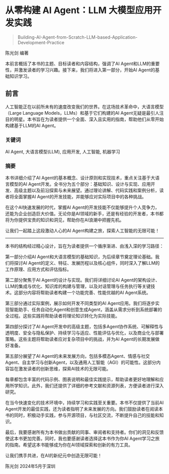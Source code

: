 # 从零构建 AI Agent：LLM 大模型应用开发实践

> Building-AI-Agent-from-Scratch-LLM-based-Application-Development-Practice

陈光剑 编著



本前言概括了本书的主题、目标读者和内容结构，强调了AI Agent和LLM的重要性，并激发读者的学习兴趣。接下来，我们将进入第一部分，开始AI Agent的基础知识学习。


## 前言

人工智能正在以前所未有的速度改变我们的世界。在这场技术革命中，大语言模型（Large Language Models，LLMs）和基于它们构建的AI Agent无疑是最引人注目的明星。本书旨在为读者提供一个全面、深入且实用的指南，帮助他们从零开始构建基于LLM的AI Agent。

### 关键词
AI Agent, 大语言模型(LLM), 应用开发, 人工智能, 机器学习

### 摘要
本书详细介绍了AI Agent的基本概念、设计原则和实现技术，重点关注基于大语言模型的AI Agent开发。全书分为五个部分：基础知识、设计与实现、应用开发、高级主题以及前沿探索与未来展望。通过理论讲解、代码实践和案例分析，读者将全面掌握AI Agent的开发技能，并能够应对实际项目中的各种挑战。

在这个AI快速发展的时代，掌握AI Agent的开发技能不仅能够提升个人竞争力，还能为企业创造巨大价值。无论你是AI领域的新手，还是有经验的开发者，本书都将为你提供宝贵的知识和洞见，帮助你在AI浪潮中把握先机。

让我们一起踏上这段激动人心的AI Agent构建之旅，探索人工智能的无限可能！

---

本书的结构经过精心设计，旨在为读者提供一个循序渐进、由浅入深的学习路径：

第一部分介绍AI Agent和大语言模型的基础知识，为后续章节奠定理论基础。我们将探讨AI Agent的定义、特征、发展历程以及核心组件，同时深入了解LLM的工作原理、应用方式和评估指标。

第二部分聚焦于AI Agent的设计与实现。我们将详细讨论AI Agent的架构设计、LLM的集成与优化、知识库的构建与管理，以及对话管理与任务执行等关键技术。这部分内容将帮助读者构建一个功能完善、性能优越的AI Agent系统。

第三部分通过实际案例，展示如何开发不同类型的AI Agent应用。我们将逐步实现智能助手、任务自动化Agent和创意生成Agent，涵盖从需求分析到系统部署的全过程。这些实践将帮助读者将理论知识转化为实际技能。

第四部分探讨了AI Agent开发中的高级主题，包括多Agent协作系统、可解释性与透明度、安全与隐私保护、持续学习与适应、性能评估与优化，以及商业化与部署策略。这些主题将帮助读者应对复杂项目中的挑战，并为AI Agent的长期发展做好准备。

第五部分展望了AI Agent的未来发展方向，包括多模态Agent、情感与社交Agent、自主学习与创新Agent，以及通用人工智能（AGI）的可能性。这部分内容旨在激发读者的创新思维，探索AI技术的无限可能。

每章都包含丰富的代码示例、图表说明和最佳实践提示，帮助读者更好地理解和应用所学知识。此外，我们还提供了详细的参考文献和资源列表，方便读者进行深入研究。

在当今快速变化的技术环境中，持续学习和实践至关重要。本书不仅提供了当前AI Agent开发的最佳实践，还为读者指明了未来发展的方向。我们鼓励读者在阅读本书的同时，积极动手实践，参与开源项目，与社区交流，不断提升自己的技能和知识。

最后，我要感谢所有为本书做出贡献的同事、审阅者和支持者。你们的洞见和反馈使这本书更加完善。同时，我也要感谢读者选择这本书作为你AI Agent学习之旅的指南。希望这本书能够成为你在AI领域探索和创新的有力工具。

让我们携手共进，在AI的新纪元中创造无限可能！

陈光剑
2024年5月于深圳